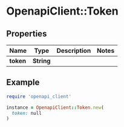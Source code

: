 # OpenapiClient::Token

## Properties

| Name | Type | Description | Notes |
| ---- | ---- | ----------- | ----- |
| **token** | **String** |  |  |

## Example

```ruby
require 'openapi_client'

instance = OpenapiClient::Token.new(
  token: null
)
```

